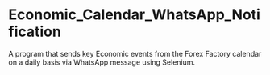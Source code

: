 # Economic_Calendar_WhatsApp_Notification
A program that sends key Economic events from the Forex Factory calendar on a daily basis via WhatsApp message using Selenium.

